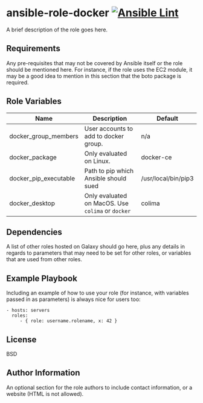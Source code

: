 ansible-role-docker [![Ansible Lint](https://github.com/CultClassik/ansible-role-docker/actions/workflows/Ansible%20Lint.yml/badge.svg)](https://github.com/CultClassik/ansible-role-docker/actions/workflows/Ansible%20Lint.yml)
=========

A brief description of the role goes here.

Requirements
------------

Any pre-requisites that may not be covered by Ansible itself or the role should be mentioned here. For instance, if the role uses the EC2 module, it may be a good idea to mention in this section that the boto package is required.

Role Variables
--------------

| Name | Description | Default |
|---|---|---|
| docker_group_members | User accounts to add to docker group. | n/a  |
| docker_package | Only evaluated on Linux. | docker-ce |
| docker_pip_executable | Path to pip which Ansible should sued | /usr/local/bin/pip3 |
| docker_desktop | Only evaluated on MacOS. Use `colima` or `docker` | colima |

Dependencies
------------

A list of other roles hosted on Galaxy should go here, plus any details in regards to parameters that may need to be set for other roles, or variables that are used from other roles.

Example Playbook
----------------

Including an example of how to use your role (for instance, with variables passed in as parameters) is always nice for users too:

    - hosts: servers
      roles:
         - { role: username.rolename, x: 42 }

License
-------

BSD

Author Information
------------------

An optional section for the role authors to include contact information, or a website (HTML is not allowed).
